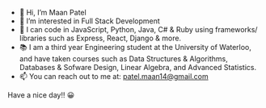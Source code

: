 - 👋 Hi, I’m Maan Patel
- 👀 I’m interested in Full Stack Development
- 🌱 I can code in JavaScript, Python, Java, C# & Ruby using frameworks/ libraries such as Express, React, Django & more. 
- :books: I am a third year Engineering student at the University of Waterloo, and have taken courses such as Data Structures & Algorithms, Databases & Sofware Design, Linear Algebra, and Advanced Statistics.
- 📫 You can reach out to me at: patel.maan14@gmail.com

Have a nice day!! :grinning:
<!---
maan-patel/maan-patel is a ✨ special ✨ repository because its `README.md` (this file) appears on your GitHub profile.
You can click the Preview link to take a look at your changes.
--->
